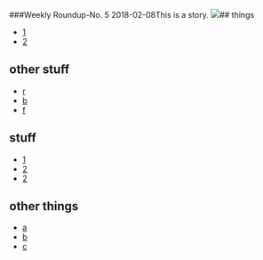 ###Weekly Roundup-No. 5 2018-02-08This is a story.
![](z.png)## things
* [1](1)
* [2](2)
## other stuff
* [r](y)
* [b](u)
* [f](t)
## stuff
* [1](1)
* [2](2)
* [2](2)
## other things
* [a](a)
* [b](b)
* [c](c)
